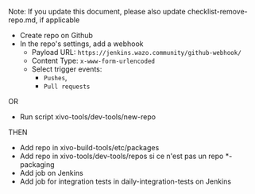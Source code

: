 Note: If you update this document, please also update checklist-remove-repo.md, if applicable

- Create repo on Github
- In the repo's settings, add a webhook
  - Payload URL: `https://jenkins.wazo.community/github-webhook/`
  - Content Type: `x-www-form-urlencoded`
  - Select trigger events: 
    - `Pushes`, 
    - `Pull requests`

OR

- Run script xivo-tools/dev-tools/new-repo

THEN

- Add repo in xivo-build-tools/etc/packages
- Add repo in xivo-tools/dev-tools/repos si ce n'est pas un repo \*-packaging
- Add job on Jenkins
- Add job for integration tests in daily-integration-tests on Jenkins
